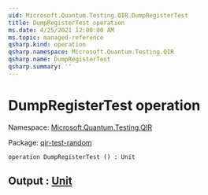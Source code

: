 ```yaml
---
uid: Microsoft.Quantum.Testing.QIR.DumpRegisterTest
title: DumpRegisterTest operation
ms.date: 4/25/2021 12:00:00 AM
ms.topic: managed-reference
qsharp.kind: operation
qsharp.namespace: Microsoft.Quantum.Testing.QIR
qsharp.name: DumpRegisterTest
qsharp.summary: ''
---
```


# DumpRegisterTest operation

Namespace: [Microsoft.Quantum.Testing.QIR](xref:Microsoft.Quantum.Testing.QIR)

Package: [qir-test-random](https://nuget.org/packages/qir-test-random)




```qsharp
operation DumpRegisterTest () : Unit
```


## Output : [Unit](xref:microsoft.quantum.qsharp.valueliterals#unit-literal)

